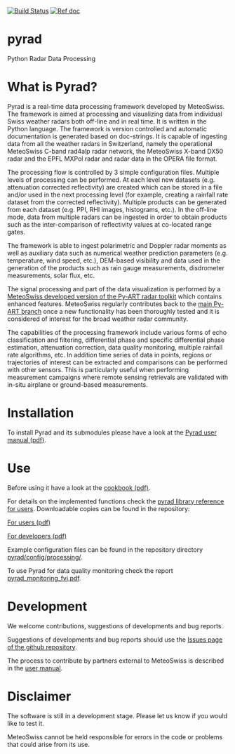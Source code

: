 [![Build Status](https://travis-ci.org/meteoswiss-mdr/pyrad.svg?branch=master)](https://travis-ci.org/meteoswiss-mdr/pyrad)
[![Ref doc](https://img.shields.io/badge/docs-users-4088b8.svg)](https://meteoswiss-mdr.github.io/pyrad/)

# pyrad
Python Radar Data Processing

# What is Pyrad?
Pyrad is a real-time data processing framework developed by MeteoSwiss. The framework is
aimed at processing and visualizing data from individual Swiss weather radars both off-line and in
real time. It is written in the Python language. The framework is version controlled and automatic
documentation is generated based on doc-strings. It is capable of ingesting data from all the
weather radars in Switzerland, namely the operational MeteoSwiss C-band rad4alp radar network,
the MeteoSwiss X-band DX50 radar and the EPFL MXPol radar and radar data in the OPERA file format.

The processing flow is controlled by 3 simple configuration files. Multiple levels of processing can
be performed. At each level new datasets (e.g. attenuation corrected reflectivity) are created which
can be stored in a file and/or used in the next processing level (for example, creating a rainfall rate
dataset from the corrected reflectivity). Multiple products can be generated from each dataset (e.g.
PPI, RHI images, histograms, etc.). In the off-line mode, data from multiple radars can be ingested
in order to obtain products such as the inter-comparison of reflectivity values at co-located range
gates.

The framework is able to ingest polarimetric and Doppler radar moments as well as auxiliary data
such as numerical weather prediction parameters (e.g. temperature, wind speed, etc.), DEM-based
visibility and data used in the generation of the products such as rain gauge measurements,
disdrometer measurements, solar flux, etc.

The signal processing and part of the data visualization is performed by a [MeteoSwiss developed version of the Py-ART radar toolkit](https://github.com/meteoswiss-mdr/pyart) which contains enhanced features. MeteoSwiss regularly contributes back to the [main Py-ART branch](https://github.com/ARM-DOE/pyart) once a new functionality has been thoroughly tested and it is considered of interest for the broad weather radar community.

The capabilities of the processing framework include various forms of echo classification and
filtering, differential phase and specific differential phase estimation, attenuation correction, data
quality monitoring, multiple rainfall rate algorithms, etc. In addition time series of data in points,
regions or trajectories of interest can be extracted and comparisons can be performed with other
sensors. This is particularly useful when performing measurement campaigns where remote
sensing retrievals are validated with in-situ airplane or ground-based measurements.

# Installation
To install Pyrad and its submodules please have a look at the [Pyrad user manual (pdf)](./doc/pyrad_user_manual.pdf).

# Use
Before using it have a look at the [cookbook (pdf)](./doc/pyrad-framework-cookbook/DataProcessing.pdf).

For details on the implemented functions check the [pyrad library reference for users](https://meteoswiss-mdr.github.io/pyrad/). Downloadable copies can be found in the repository: 

[For users (pdf)](./doc/pyrad_library_reference_users.pdf)

[For developers (pdf)](./doc/pyrad_library_reference_dev.pdf)


Example configuration files can be found in the repository directory [pyrad/config/processing/](./config/processing).

To use Pyrad for data quality monitoring check the report [pyrad_monitoring_fvj.pdf](./doc/pyrad_monitoring_fvj.pdf).

# Development
We welcome contributions, suggestions of developments and bug reports.

Suggestions of developments and bug reports should use the [Issues page of the github repository](https://github.com/meteoswiss-mdr/pyrad/issues).

The process to contribute by partners external to MeteoSwiss is described in the [user manual](./doc/pyrad_user_manual.pdf).

# Disclaimer
The software is still in a development stage. Please let us know if you would like to test it.

MeteoSwiss cannot be held responsible for errors in the code or problems that could arise from its use.

